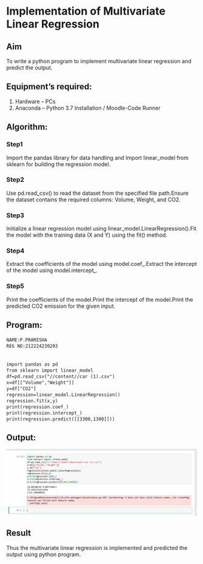 # Implementation of Multivariate Linear Regression
## Aim
To write a python program to implement multivariate linear regression and predict the output.
## Equipment’s required:
1.	Hardware – PCs
2.	Anaconda – Python 3.7 Installation / Moodle-Code Runner
## Algorithm:
### Step1
Import the pandas library for data handling and Import linear_model from sklearn for building the regression model.
### Step2
Use pd.read_csv() to read the dataset from the specified file path.Ensure the dataset contains the required columns: Volume, Weight, and CO2.
### Step3
Initialize a linear regression model using linear_model.LinearRegression().Fit the model with the training data (X and Y) using the fit() method.
### Step4
Extract the coefficients of the model using model.coef_.Extract the intercept of the model using model.intercept_.
### Step5
Print the coefficients of the model.Print the intercept of the model.Print the predicted CO2 emission for the given input.



## Program:
```
NAME:P.PRAMISHA
REG NO:212224230203


import pandas as pd
from sklearn import linear_model
df=pd.read_csv("//content//car (1).csv")
x=df[["Volume","Weight"]]
y=df["CO2"]
regression=linear_model.LinearRegression()
regression.fit(x,y)
print(regression.coef_)
print(regression.intercept_)
print(regression.predict([[3300,1300]]))

```
## Output:

![alt text](<Screenshot 2025-05-22 172551.png>)

## Result
Thus the multivariate linear regression is implemented and predicted the output using python program.